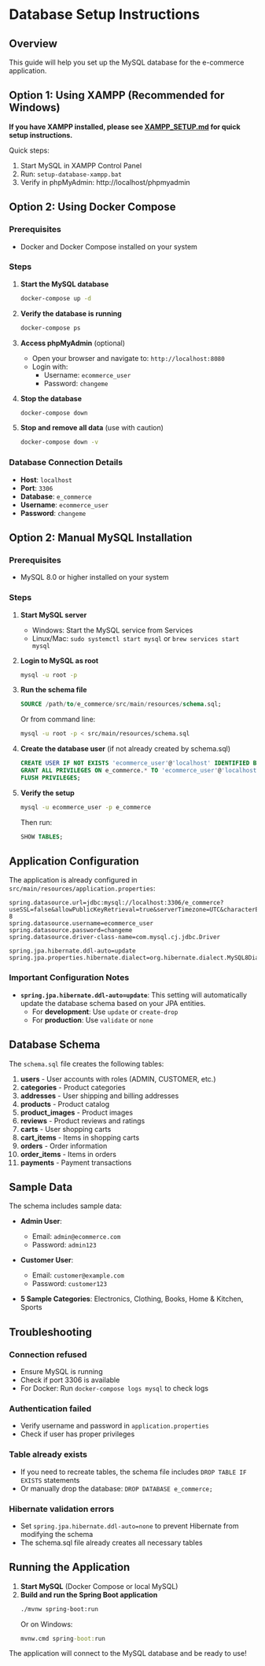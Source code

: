 # Database Setup Instructions

## Overview
This guide will help you set up the MySQL database for the e-commerce application.

## Option 1: Using XAMPP (Recommended for Windows)

**If you have XAMPP installed, please see [XAMPP_SETUP.md](XAMPP_SETUP.md) for quick setup instructions.**

Quick steps:
1. Start MySQL in XAMPP Control Panel
2. Run: `setup-database-xampp.bat`
3. Verify in phpMyAdmin: http://localhost/phpmyadmin

## Option 2: Using Docker Compose

### Prerequisites
- Docker and Docker Compose installed on your system

### Steps

1. **Start the MySQL database**
   ```bash
   docker-compose up -d
   ```

2. **Verify the database is running**
   ```bash
   docker-compose ps
   ```

3. **Access phpMyAdmin** (optional)
   - Open your browser and navigate to: `http://localhost:8080`
   - Login with:
     - Username: `ecommerce_user`
     - Password: `changeme`

4. **Stop the database**
   ```bash
   docker-compose down
   ```

5. **Stop and remove all data** (use with caution)
   ```bash
   docker-compose down -v
   ```

### Database Connection Details
- **Host**: `localhost`
- **Port**: `3306`
- **Database**: `e_commerce`
- **Username**: `ecommerce_user`
- **Password**: `changeme`

## Option 2: Manual MySQL Installation

### Prerequisites
- MySQL 8.0 or higher installed on your system

### Steps

1. **Start MySQL server**
   - Windows: Start the MySQL service from Services
   - Linux/Mac: `sudo systemctl start mysql` or `brew services start mysql`

2. **Login to MySQL as root**
   ```bash
   mysql -u root -p
   ```

3. **Run the schema file**
   ```sql
   SOURCE /path/to/e_commerce/src/main/resources/schema.sql;
   ```
   
   Or from command line:
   ```bash
   mysql -u root -p < src/main/resources/schema.sql
   ```

4. **Create the database user** (if not already created by schema.sql)
   ```sql
   CREATE USER IF NOT EXISTS 'ecommerce_user'@'localhost' IDENTIFIED BY 'changeme';
   GRANT ALL PRIVILEGES ON e_commerce.* TO 'ecommerce_user'@'localhost';
   FLUSH PRIVILEGES;
   ```

5. **Verify the setup**
   ```bash
   mysql -u ecommerce_user -p e_commerce
   ```
   
   Then run:
   ```sql
   SHOW TABLES;
   ```

## Application Configuration

The application is already configured in `src/main/resources/application.properties`:

```properties
spring.datasource.url=jdbc:mysql://localhost:3306/e_commerce?useSSL=false&allowPublicKeyRetrieval=true&serverTimezone=UTC&characterEncoding=UTF-8
spring.datasource.username=ecommerce_user
spring.datasource.password=changeme
spring.datasource.driver-class-name=com.mysql.cj.jdbc.Driver

spring.jpa.hibernate.ddl-auto=update
spring.jpa.properties.hibernate.dialect=org.hibernate.dialect.MySQL8Dialect
```

### Important Configuration Notes

- **`spring.jpa.hibernate.ddl-auto=update`**: This setting will automatically update the database schema based on your JPA entities. 
  - For **development**: Use `update` or `create-drop`
  - For **production**: Use `validate` or `none`

## Database Schema

The `schema.sql` file creates the following tables:

1. **users** - User accounts with roles (ADMIN, CUSTOMER, etc.)
2. **categories** - Product categories
3. **addresses** - User shipping and billing addresses
4. **products** - Product catalog
5. **product_images** - Product images
6. **reviews** - Product reviews and ratings
7. **carts** - User shopping carts
8. **cart_items** - Items in shopping carts
9. **orders** - Order information
10. **order_items** - Items in orders
11. **payments** - Payment transactions

## Sample Data

The schema includes sample data:
- **Admin User**: 
  - Email: `admin@ecommerce.com`
  - Password: `admin123`
  
- **Customer User**:
  - Email: `customer@example.com`
  - Password: `customer123`

- **5 Sample Categories**: Electronics, Clothing, Books, Home & Kitchen, Sports

## Troubleshooting

### Connection refused
- Ensure MySQL is running
- Check if port 3306 is available
- For Docker: Run `docker-compose logs mysql` to check logs

### Authentication failed
- Verify username and password in `application.properties`
- Check if user has proper privileges

### Table already exists
- If you need to recreate tables, the schema file includes `DROP TABLE IF EXISTS` statements
- Or manually drop the database: `DROP DATABASE e_commerce;`

### Hibernate validation errors
- Set `spring.jpa.hibernate.ddl-auto=none` to prevent Hibernate from modifying the schema
- The schema.sql file already creates all necessary tables

## Running the Application

1. **Start MySQL** (Docker Compose or local MySQL)
2. **Build and run the Spring Boot application**
   ```bash
   ./mvnw spring-boot:run
   ```
   Or on Windows:
   ```cmd
   mvnw.cmd spring-boot:run
   ```

The application will connect to the MySQL database and be ready to use!
